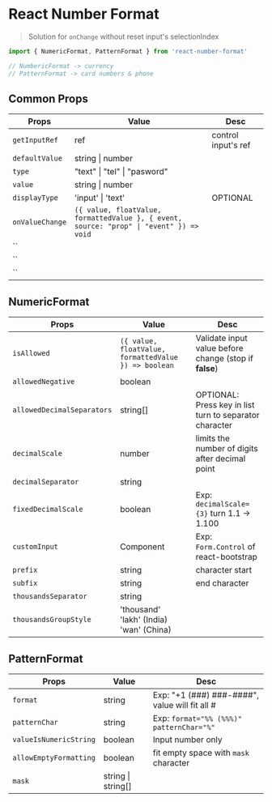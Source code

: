 # React Number Format

> Solution for `onChange` without reset input's selectionIndex

```jsx
import { NumericFormat, PatternFormat } from 'react-number-format'

// NumbericFormat -> currency
// PatternFormat -> card numbers & phone
```

## Common Props

| Props | Value | Desc |
| --- | --- | --- |
| `getInputRef` | ref | control input's ref |
| `defaultValue` | string \| number |  |
| `type` | "text" \| "tel" \| "pasword" |  |
| `value` | string \| number |  |
| `displayType` | 'input' \| 'text' | OPTIONAL |
| `onValueChange` | `({ value, floatValue, formattedValue }, { event, source: "prop" \| "event" }) => void` |  |
| `` |  |  |
| `` |  |  |
| `` |  |  |

## NumericFormat

| Props | Value | Desc |
| --- | --- | --- |
| `isAllowed` | `({ value, floatValue, formattedValue }) => boolean` | Validate input value before change (stop if **false**) |
| `allowedNegative` | boolean |  |
| `allowedDecimalSeparators` | string[] | OPTIONAL: Press key in list turn to separator character |
| `decimalScale` | number | limits the number of digits after decimal point |
| `decimalSeparator` | string |  |
| `fixedDecimalScale` | boolean | Exp: `decimalScale={3}` turn 1.1 -> 1.100 |
| `customInput` | Component | Exp: `Form.Control` of react-bootstrap |
| `prefix` | string | character start |
| `subfix` | string | end character |
| `thousandsSeparator` | string |  |
| `thousandsGroupStyle` | 'thousand' <br> 'lakh' (India) <br> 'wan' (China) |  |

## PatternFormat

| Props | Value | Desc |
| --- | --- | --- |
| `format` | string | Exp: "+1 (###) ###-####", value will fit all # |
| `patternChar` | string | Exp: `format="%% (%%%)" patternChar="%"` |
| `valueIsNumericString` | boolean | Input number only |
| `allowEmptyFormatting` | boolean | fit empty space with `mask` character |
| `mask` | string \| string[] |  |
